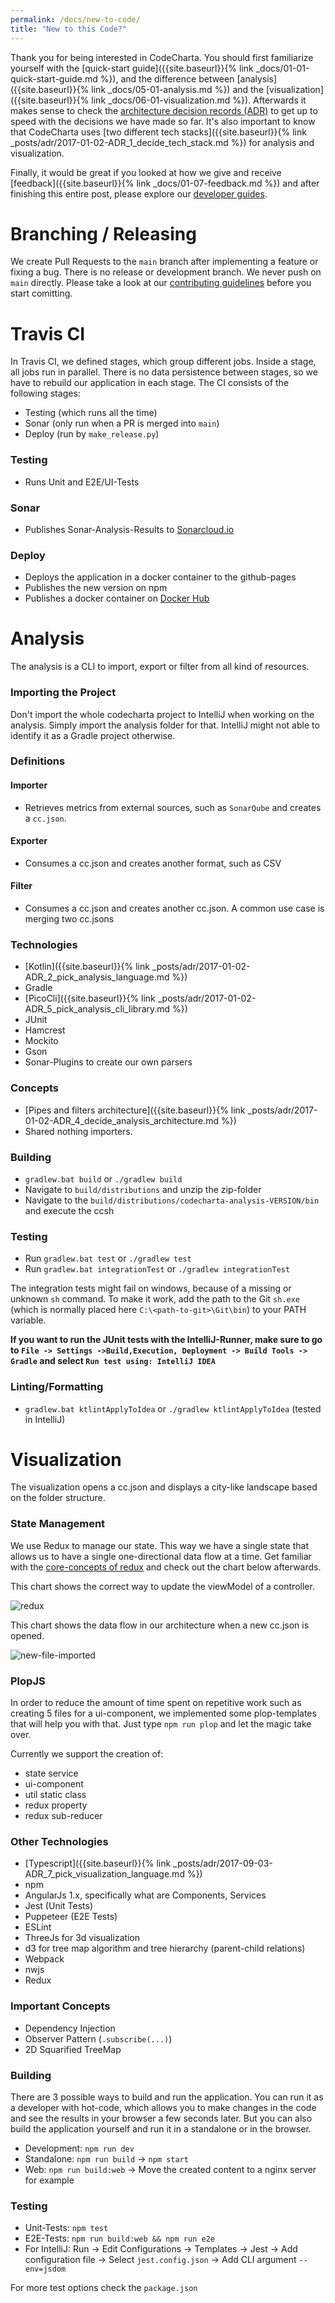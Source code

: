 ```yaml
---
permalink: /docs/new-to-code/
title: "New to this Code?"
---
```


Thank you for being interested in CodeCharta. You should first familiarize yourself with the [quick-start guide]({{site.baseurl}}{% link _docs/01-01-quick-start-guide.md %}), and the difference between [analysis]({{site.baseurl}}{% link _docs/05-01-analysis.md %}) and the [visualization]({{site.baseurl}}{% link _docs/06-01-visualization.md %}). Afterwards it makes sense to check the [architecture decision records (ADR)]({{site.baseurl}}/categories/#adr) to get up to speed with the decisions we have made so far. It's also important to know that CodeCharta uses [two different tech stacks]({{site.baseurl}}{% link _posts/adr/2017-01-02-ADR_1_decide_tech_stack.md %}) for analysis and visualization.

Finally, it would be great if you looked at how we give and receive [feedback]({{site.baseurl}}{% link _docs/01-07-feedback.md %}) and after finishing this entire post, please explore our [developer guides]({{site.baseurl}}/categories/#dev-guide).

# Branching / Releasing

We create Pull Requests to the `main` branch after implementing a feature or fixing a bug. There is no release or development branch. We never push on `main` directly. Please take a look at our [contributing guidelines](https://github.com/MaibornWolff/codecharta/blob/main/CONTRIBUTING.md) before you start comitting.

# Travis CI

In Travis CI, we defined stages, which group different jobs. Inside a stage, all jobs run in parallel. There is no data persistence between stages, so we have to rebuild our application in each stage. The CI consists of the following stages:

-   Testing (which runs all the time)
-   Sonar (only run when a PR is merged into `main`)
-   Deploy (run by `make_release.py`)

### Testing

-   Runs Unit and E2E/UI-Tests

### Sonar

-   Publishes Sonar-Analysis-Results to [Sonarcloud.io](https://sonarcloud.io)

### Deploy

-   Deploys the application in a docker container to the github-pages
-   Publishes the new version on npm
-   Publishes a docker container on [Docker Hub](https://hub.docker.com/r/codecharta/codecharta-visualization)

# Analysis

The analysis is a CLI to import, export or filter from all kind of resources.

### Importing the Project

Don't import the whole codecharta project to IntelliJ when working on the analysis. Simply import the analysis folder for that. IntelliJ might not able to identify it as a Gradle project otherwise.

### Definitions

#### Importer

-   Retrieves metrics from external sources, such as `SonarQube` and creates a `cc.json`.

#### Exporter

-   Consumes a cc.json and creates another format, such as CSV

#### Filter

-   Consumes a cc.json and creates another cc.json. A common use case is merging two cc.jsons

### Technologies

-   [Kotlin]({{site.baseurl}}{% link _posts/adr/2017-01-02-ADR_2_pick_analysis_language.md %})
-   Gradle
-   [PicoCli]({{site.baseurl}}{% link _posts/adr/2017-01-02-ADR_5_pick_analysis_cli_library.md %})
-   JUnit
-   Hamcrest
-   Mockito
-   Gson
-   Sonar-Plugins to create our own parsers

### Concepts

-   [Pipes and filters architecture]({{site.baseurl}}{% link _posts/adr/2017-01-02-ADR_4_decide_analysis_architecture.md %})
-   Shared nothing importers.

### Building

-   `gradlew.bat build` or `./gradlew build`
-   Navigate to `build/distributions` and unzip the zip-folder
-   Navigate to the `build/distributions/codecharta-analysis-VERSION/bin` and execute the ccsh

### Testing

-   Run `gradlew.bat test` or `./gradlew test`
-   Run `gradlew.bat integrationTest` or `./gradlew integrationTest`

The integration tests might fail on windows, because of a missing or unknown `sh` command.
To make it work, add the path to the Git `sh.exe` (which is normally placed here `C:\<path-to-git>\Git\bin`) to your PATH variable.

**If you want to run the JUnit tests with the IntelliJ-Runner, make sure to go to `File -> Settings ->Build,Execution, Deployment -> Build Tools -> Gradle` and select `Run test using: IntelliJ IDEA`**

### Linting/Formatting

-   `gradlew.bat ktlintApplyToIdea` or `./gradlew ktlintApplyToIdea` (tested in IntelliJ)

# Visualization

The visualization opens a cc.json and displays a city-like landscape based on the folder structure.

### State Management

We use Redux to manage our state. This way we have a single state that allows us to have a single one-directional data flow at a time. Get familiar with the [core-concepts of redux](https://redux.js.org/introduction/core-concepts) and check out the chart below afterwards.

This chart shows the correct way to update the viewModel of a controller.

![redux]({{site.baseurl}}/assets/images/docs/reference/redux-flow.png)

This chart shows the data flow in our architecture when a new cc.json is opened.

![new-file-imported]({{site.baseurl}}/assets/images/docs/reference/loading-a-new-file-flow.png)

### PlopJS

In order to reduce the amount of time spent on repetitive work such as creating 5 files for a ui-component, we implemented some plop-templates that will help you with that. Just type `npm run plop` and let the magic take over.

Currently we support the creation of:

-   state service
-   ui-component
-   util static class
-   redux property
-   redux sub-reducer

### Other Technologies

-   [Typescript]({{site.baseurl}}{% link _posts/adr/2017-09-03-ADR_7_pick_visualization_language.md %})
-   npm
-   AngularJs 1.x, specifically what are Components, Services
-   Jest (Unit Tests)
-   Puppeteer (E2E Tests)
-   ESLint
-   ThreeJs for 3d visualization
-   d3 for tree map algorithm and tree hierarchy (parent-child relations)
-   Webpack
-   nwjs
-   Redux

### Important Concepts

-   Dependency Injection
-   Observer Pattern (`.subscribe(...)`)
-   2D Squarified TreeMap

### Building

There are 3 possible ways to build and run the application. You can run it as a developer with hot-code, which allows you to make changes in the code and see the results in your browser a few seconds later. But you can also build the application yourself and run it in a standalone or in the browser.

-   Development: `npm run dev`
-   Standalone: `npm run build` -> `npm start`
-   Web: `npm run build:web` -> Move the created content to a nginx server for example

### Testing

-   Unit-Tests: `npm test`
-   E2E-Tests: `npm run build:web && npm run e2e`
-   For IntelliJ: Run -> Edit Configurations -> Templates -> Jest -> Add configuration file -> Select `jest.config.json` -> Add CLI argument `--env=jsdom`

For more test options check the `package.json`
